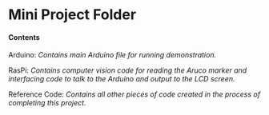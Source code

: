 # Mini Project Folder

#### Contents

Arduino: *Contains main Arduino file for running demonstration.*

RasPi: *Contains computer vision code for reading the Aruco marker and interfacing code to talk to the Arduino and output to the LCD screen.*

Reference Code: *Contains all other pieces of code created in the process of completing this project.*
